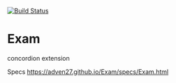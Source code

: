 [![Build Status](https://travis-ci.org/Adven27/Exam.svg?branch=master)](https://travis-ci.org/Adven27/Exam)
# Exam
concordion extension

Specs https://adven27.github.io/Exam/specs/Exam.html

